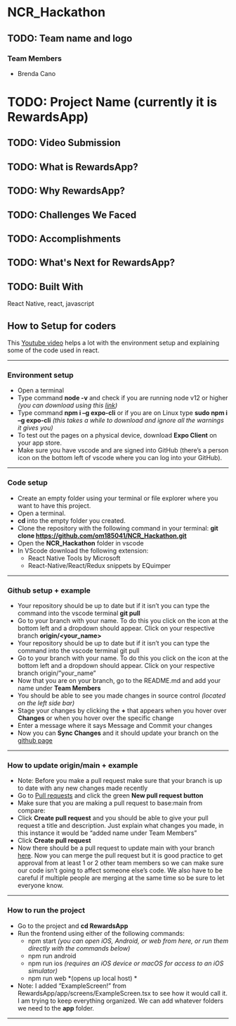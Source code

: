 # NCR_Hackathon

## TODO: Team name and logo

### Team Members
- Brenda Cano

# TODO: Project Name (currently it is RewardsApp)

## TODO: Video Submission

## TODO: What is RewardsApp?

## TODO: Why RewardsApp?

## TODO: Challenges We Faced

## TODO: Accomplishments

## TODO: What's Next for RewardsApp?

## TODO: Built With
React Native, react, javascript

## How to Setup for coders
This [Youtube video](https://youtu.be/0-S5a0eXPoc) helps a lot with the environment setup and explaining some of the code used in react.

________________________________________________________
### Environment setup 
- Open a terminal 
- Type command **node -v** and check if you are running node v12 or higher *(you can download using this [link](https://nodejs.org/en/))* 
- Type command **npm i –g expo-cli** or if you are on Linux type **sudo npm i –g expo-cli** *(this takes a while to download and ignore all the warnings it gives you)*
- To test out the pages on a physical device, download **Expo Client** on your app store. 
- Make sure you have vscode and are signed into GitHub (there’s a person icon on the bottom left of vscode where you can log into your GitHub). 
________________________________________________________
### Code setup
- Create an empty folder using your terminal or file explorer where you want to have this project.  
- Open a terminal. 
- **cd** into the empty folder you created. 
- Clone the repository with the following command in your terminal: **git clone https://github.com/om185041/NCR_Hackathon.git**
- Open the **NCR_Hackathon** folder in vscode   
- In VScode download the following extension: 
  - React Native Tools by Microsoft
  - React-Native/React/Redux snippets by EQuimper 
________________________________________________________
### Github setup + example
- Your repository should be up to date but if it isn’t you can type the command into the vscode terminal **git pull**
- Go to your branch with your name. To do this you click on the icon at the bottom left and a dropdown should appear. Click on your respective branch **origin/<your_name>**
- Your repository should be up to date but if it isn’t you can type the command into the vscode terminal git pull 
- Go to your branch with your name. To do this you click on the icon at the bottom left  and a dropdown should appear. Click on your respective branch origin/”your_name”
- Now that you are on your branch, go to the README.md and add your name under **Team Members** 
- You should be able to see you made changes in source control *(located on the left side bar)*
- Stage your changes by clicking the **+** that appears when you hover over **Changes** or when you hover over the specific change 
- Enter a message where it says Message and Commit your changes 
- Now you can **Sync Changes** and it should update your branch on the [github page](https://github.com/om185041/NCR_Hackathon/tree/main) 
________________________________________________________
### How to update origin/main + example
- Note: Before you make a pull request make sure that your branch is up to date with any new changes made recently
- Go to [Pull requests](https://github.com/om185041/NCR_Hackathon/pulls) and click the green **New pull request button**
- Make sure that you are making a pull request to base:main from compare:<yourBranch>
- Click **Create pull request** and you should be able to give your pull request a title and description. Just explain what changes you made, in this instance it would be “added name under Team Members” 
- Click **Create pull request**
- Now there should be a pull request to update main with your branch [here](https://github.com/om185041/NCR_Hackathon/pulls). Now you can merge the pull request but it is good practice to get approval from at least 1 or 2 other team members so we can make sure our code isn’t going to affect someone else’s code. We also have to be careful if multiple people are merging at the same time so be sure to let everyone know.  
________________________________________________________
### How to run the project
- Go to the project and **cd RewardsApp**
- Run the frontend using either of the following commands: 
  - npm start *(you can open iOS, Android, or web from here, or run them directly with the commands below)* 
  - npm run android 
  - npm run ios *(requires an iOS device or macOS for access to an iOS simulator)*
  - npm run web *(opens up local host) *
- Note: I added “ExampleScreen!” from RewardsApp/app/screens/ExampleScreen.tsx to see how it would call it. I am trying to keep everything organized. We can add whatever folders we need to the **app** folder. 
________________________________________________________
